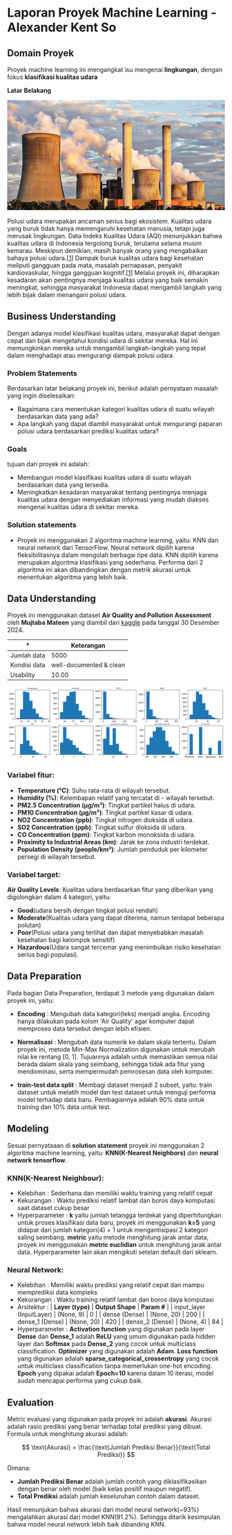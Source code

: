 # Laporan Proyek Machine Learning - Alexander Kent So
## Domain Proyek
Proyek machine learning ini mengangkat isu mengenai **lingkungan**, dengan fokus **klasifikasi kualitas udara**

**Latar Belakang**

![alt text](asset/cover.png)

Polusi udara merupakan ancaman serius bagi ekosistem. Kualitas udara yang buruk tidak hanya memengaruhi kesehatan manusia, tetapi juga merusak lingkungan. Data Indeks Kualitas Udara (AQI) menunjukkan bahwa kualitas udara di Indonesia tergolong buruk, terutama selama musim kemarau. Meskipun demikian, masih banyak orang yang mengabaikan bahaya polusi udara.[[1](https://ayosehat.kemkes.go.id/bahaya-polusi-udara-bagi-kesehatan)] 
Dampak buruk kualitas udara bagi kesehatan meliputi gangguan pada mata, masalah pernapasan, penyakit kardiovaskular, hingga gangguan kognitif.[[1](https://ayosehat.kemkes.go.id/bahaya-polusi-udara-bagi-kesehatan)] 
Melalui proyek ini, diharapkan kesadaran akan pentingnya menjaga kualitas udara yang baik semakin meningkat, sehingga masyarakat Indonesia dapat mengambil langkah yang lebih bijak dalam menangani polusi udara.

## Business Understanding
Dengan adanya model klasifikasi kualitas udara, masyarakat dapat dengan cepat dan bijak mengetahui kondisi udara di sekitar mereka. Hal ini memungkinkan mereka untuk mengambil langkah-langkah yang tepat dalam menghadapi atau mengurangi dampak polusi udara.

### Problem Statements
Berdasarkan latar belakang proyek ini, berikut adalah pernyataan masalah yang ingin diselesaikan:
- Bagaimana cara menentukan kategori kualitas udara di suatu wilayah berdasarkan data yang ada?
- Apa langkah yang dapat diambil masyarakat untuk mengurangi paparan polusi udara berdasarkan prediksi kualitas udara?

### Goals
tujuan dari proyek ini adalah:
- Membangun model klasifikasi kualitas udara di suatu wilayah berdasarkan data yang tersedia.
- Meningkatkan kesadaran masyarakat tentang pentingnya menjaga kualitas udara dengan menyediakan informasi yang mudah diakses mengenai kualitas udara di sekitar mereka.

### Solution statements
- Proyek ini menggunakan 2 algoritma machine learning, yaitu: KNN dan neural network dari TensorFlow. Neural network dipilih karena fleksibilitasnya dalam mengolah berbagai tipe data. KNN dipilih karena merupakan algoritma klasifikasi yang sederhana. Performa dari 2 algoritma ini akan dibandingkan dengan metrik akurasi untuk menentukan algoritma yang lebih baik.


## Data Understanding
Proyek ini menggunakan dataset **Air Quality and Pollution Assessment** oleh **Mujtaba Mateen** yang diambil dari [kaggle](https://www.kaggle.com/datasets/mujtabamatin/air-quality-and-pollution-assessment) pada tanggal 30 Desember 2024.

|*|**Keterangan**|
| -------- | ------- |
| Jumlah data | 5000 |
| Kondisi data | well-documented & clean |
| Usability | 10.00 |

![alt text](asset/univariate.png)

### Variabel fitur:
- **Temperature (°C)**: Suhu rata-rata di wilayah tersebut.
- **Humidity (%)**: Kelembapan relatif yang tercatat di - wilayah tersebut.
- **PM2.5 Concentration (µg/m³)**: Tingkat partikel halus di udara.
- **PM10 Concentration (µg/m³)**: Tingkat partikel kasar di udara.
- **NO2 Concentration (ppb)**: Tingkat nitrogen dioksida di udara.
- **SO2 Concentration (ppb)**: Tingkat sulfur dioksida di udara.
- **CO Concentration (ppm)**: Tingkat karbon monoksida di udara.
- **Proximity to Industrial Areas (km)**: Jarak ke zona industri terdekat.
- **Population Density (people/km²)**: Jumlah penduduk per kilometer persegi di wilayah tersebut.

### Variabel target:
**Air Quality Levels**: Kualitas udara berdasarkan fitur yang diberikan yang digolongkan dalam 4 kategori, yaitu:
- **Good**(udara bersih dengan tingkat polusi rendah)
- **Moderate**(Kualitas udara yang dapat diterima, namun terdapat beberapa polutan)
- **Poor**(Polusi udara yang terlihat dan dapat menyebabkan masalah kesehatan bagi kelompok sensitif)
- **Hazardous**(Udara sangat tercemar yang menimbulkan risiko kesehatan serius bagi populasi).

## Data Preparation
Pada bagian Data Preparation, terdapat 3 metode yang digunakan dalam proyek ini, yaitu:
- **Encoding**      : Mengubah data kategori(teks) menjadi angka. Encoding hanya dilakukan pada kolom 'Air Quality' agar komputer dapat memproses data tersebut dengan lebih efisien.

- **Normalisasi**   : Mengubah data numerik ke dalam skala tertentu. Dalam proyek ini, metode Min-Max Normalization digunakan untuk merubah nilai ke rentang [0, 1]. Tujuannya adalah untuk memastikan semua nilai berada dalam skala yang seimbang, sehingga tidak ada fitur yang mendominasi, serta mempermudah pemrosesan data oleh komputer.

- **train-test data split** : Membagi dataset menjadi  2 subset, yaitu: train dataset untuk melatih model dan test dataset untuk menguji performa model terhadap data baru. Pembagiannya adalah 90% data untuk training dan 10% data untuk test.

## Modeling
Sesuai pernyataaan di **solution statement** proyek ini menggunakan 2 algoritma machine learning, yaitu: **KNN(K-Nearest Neighbors)** dan **neural network tensorflow**.

### **KNN(K-Nearest Neighbour)**:
- Kelebihan  : Sederhana dan memiliki waktu training yang relatif cepat
- Kekurangan : Waktu prediksi relatif lambat dan boros daya komputasi saat dataset cukup besar
- Hyperparameter : 
**k** yaitu jumlah tetangga terdekat yang diperhitungkan untuk proses klasifikasi data baru, proyek ini menggunakan **k=5** yang didapat dari jumlah kategori(4) + 1 untuk mengantisipasi 2 kategori saling seimbang.
**metric** yaitu metode menghitung jarak antar data, proyek ini menggunakan **metric euclidian** untuk menghitung jarak antar data. Hyperparameter lain akan mengikuti setelan default dari sklearn.

### **Neural Network**:
- Kelebihan  : Memiliki waktu prediksi yang relatif cepat dan mampu memprediksi data kompleks
- Kekurangan : Waktu training relatif lambat dan boros daya komputasi
- Arsitektur :
| **Layer (type)** | **Output Shape** | **Param #** |
| input_layer (InputLayer) | (None, 9) | 0 |
| dense (Dense) | (None, 20) | 200 |
| dense_1 (Dense) | (None, 20) | 420 |
| dense_2 (Dense) | (None, 4) | 84 |
- Hyperparameter : 
**Activation function** yang digunakan pada layer **Dense** dan **Dense_1** adalah **ReLU** yang umum digunakan pada hidden layer dan **Softmax** pada **Dense_2** yang cocok untuk multiclass classification. 
**Optimizer** yang digunakan adalah **Adam**. 
**Loss function** yang digunakan adalah **sparse_categorical_crossentropy** yang cocok untuk multiclass classification tanpa memerlukan one-hot encoding. 
**Epoch** yang dipakai adalah **Epoch=10** karena dalam 10 iterasi, model sudah mencapai performa yang cukup baik.

## Evaluation
Metric evaluasi yang digunakan pada proyek ini adalah **akurasi**.
Akurasi adalah rasio prediksi yang benar terhadap total prediksi yang dibuat. Formula untuk menghitung akurasi adalah:

$$
\text{Akurasi} = \frac{\text{Jumlah Prediksi Benar}}{\text{Total Prediksi}}
$$

Dimana:
- **Jumlah Prediksi Benar** adalah jumlah contoh yang diklasifikasikan dengan benar oleh model (baik kelas positif maupun negatif).
- **Total Prediksi** adalah jumlah keseluruhan contoh dalam dataset.

Hasil menunjukan bahwa akurasi dari model neural network(~93%) mengalahkan akurasi dari model KNN(91.2%). Sehingga ditarik kesimpulan bahwa model neural network lebih baik dibanding KNN.